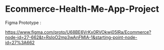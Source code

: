 # Ecommerce-Health-Me-App-Project

Figma Prototype :

https://www.figma.com/proto/U68BE6VrKx0RVOkwj05lRa/Ecommerce?node-id=27-662&t=RsIoO2mp3wAnFMlA-1&starting-point-node-id=27%3A662
